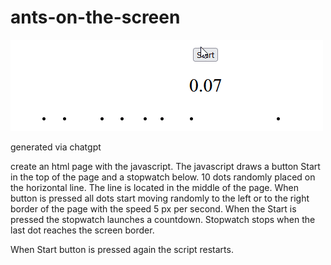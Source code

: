 # ants-on-the-screen

 <img alt="ants on the screen" src="https://github.com/Eb43/ants-on-the-screen/blob/main/ants.gif" style="width: 500px; object-fit: none; object-position: 1% 1%"/>
 
generated via chatgpt

create an html page with the javascript. The javascript draws a button Start in the top of the page and a stopwatch below. 10 dots randomly placed on the horizontal line. The line is located in the middle of the page. When button is pressed all dots start moving randomly to the left or to the right border of the page with the speed 5 px per second. When the Start is pressed the stopwatch launches a countdown. Stopwatch stops when the last dot reaches the screen border. 

When Start button is pressed again the script restarts.

